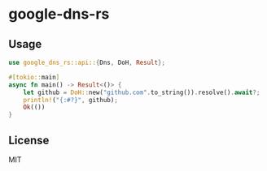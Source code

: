 # google-dns-rs



## Usage

```rust
use google_dns_rs::api::{Dns, DoH, Result};

#[tokio::main]
async fn main() -> Result<()> {
    let github = DoH::new("github.com".to_string()).resolve().await?;
    println!("{:#?}", github);
    Ok(())
}
```

## License

MIT
